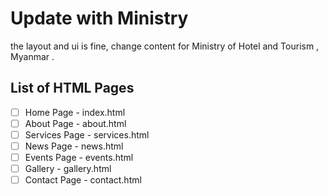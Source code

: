 # Update with Ministry




the layout and ui is fine,
change content for Ministry of Hotel and Tourism , Myanmar .

## List of HTML Pages

- [ ] Home Page - index.html
- [ ] About Page - about.html
- [ ] Services Page - services.html
- [ ] News Page - news.html
- [ ] Events Page - events.html
- [ ] Gallery - gallery.html
- [ ] Contact Page - contact.html